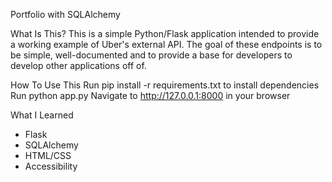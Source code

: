 Portfolio with SQLAlchemy

What Is This?
This is a simple Python/Flask application intended to provide a working example of Uber's external API. The goal of these endpoints is to be simple, well-documented and to provide a base for developers to develop other applications off of.

How To Use This
Run pip install -r requirements.txt to install dependencies
Run python app.py
Navigate to http://127.0.0.1:8000 in your browser

What I Learned
- Flask
- SQLAlchemy
- HTML/CSS
- Accessibility
